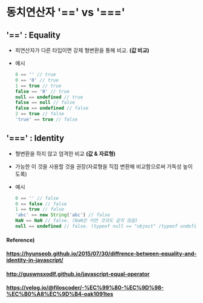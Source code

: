 # 동치연산자 '==' vs '==='



## '==' : Equality

* 피연산자가 다른 타입이면 강제 형변환을 통해 비교. **(값 비교)**

* 예시

  ``` javascript
  0 == '' // true
  0 == '0' // true
  1 == true // true
  false == '0' // true
  null == undefined // true
  false == null // false
  false == undefined // false
  2 == true // false
  'true' == true // false
  ```





## '===' : Identity

* 형변환을 하지 않고 엄격한 비교 **(값 & 자료형)**

* 가능한 이 것을 사용할 것을 권장(자료형을 직접 변환해 비교함으로써 가독성 높이도록)

* 예시

  ``` javascript
  0 == '' // false
  0 == false // false
  1 == true // false
  'abc' == new String('abc') // false
  NaN == NaN // false. (NaN은 어떤 것과도 같지 않음)
  null == undefined // false. (typeof null == "object" /typeof undefined == "undefined")
  ```



#### Reference)

#### https://hyunseob.github.io/2015/07/30/diffrence-between-equality-and-identity-in-javascript/

#### http://guswnsxodlf.github.io/javascript-equal-operator

#### https://velog.io/@filoscoder/-%EC%99%80-%EC%9D%98-%EC%B0%A8%EC%9D%B4-oak1091tes


